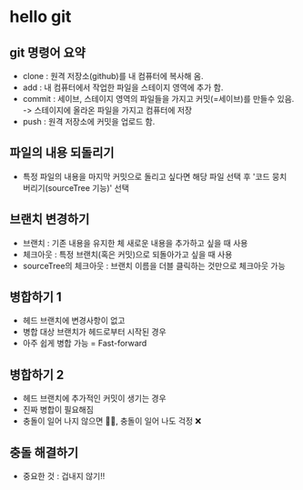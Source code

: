 # hello git

## git 명령어 요약

- clone : 원격 저장소(github)를 내 컴퓨터에 복사해 옴.
- add : 내 컴퓨터에서 작업한 파일을 스테이지 영역에 추가 함.
- commit : 세이브, 스테이지 영역의 파일들을 가지고 커밋(=세이브)를 만들수 있음. -> 스테이지에 올라온 파일을 가지고 컴퓨터에 저장
- push : 원격 저장소에 커밋을 업로드 함.

## 파일의 내용 되돌리기

- 특정 파일의 내용을 마지막 커밋으로 돌리고 싶다면 해당 파일 선택 후 '코드 뭉치 버리기(sourceTree 기능)' 선택

## 브랜치 변경하기

- 브랜치 : 기존 내용을 유지한 체 새로운 내용을 추가하고 싶을 때 사용
- 체크아웃 : 특정 브랜치(혹은 커밋)으로 되돌아가고 싶을 때 사용
- sourceTree의 체크아웃 : 브랜치 이름을 더블 클릭하는 것만으로 체크아웃 가능

## 병합하기 1

- 헤드 브랜치에 변경사항이 없고
- 병합 대상 브랜치가 헤드로부터 시작된 경우
- 아주 쉽게 병합 가능 = Fast-forward

## 병합하기 2

- 헤드 브랜치에 추가적인 커밋이 생기는 경우
- 진짜 병합이 필요해짐
- 충돌이 일어 나지 않으면 👍🏻, 충돌이 일어 나도 걱정 ❌

## 충돌 해결하기

- 중요한 것 : 겁내지 않기!!
